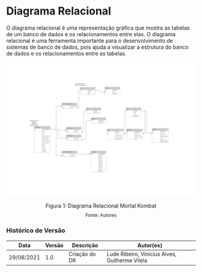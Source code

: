 # Diagrama Relacional

O diagrama relacional é uma representação gráfica que mostra as tabelas de um banco de dados e os relacionamentos entre elas. O diagrama relacional é uma ferramenta importante para o desenvolvimento de sistemas de banco de dados, pois ajuda a visualizar a estrutura do banco de dados e os relacionamentos entre as tabelas.

![Diagrama Relacional Mortal Kombat](../img/DR_MK.png)

<div style="text-align: center">
  <p>Figura 1: Diagrama Relacional Mortal Kombat</p>
  <p style="margin-top: -1%; font-size: 12px">Fonte: Autores</p>
</div>

### Histórico de Versão

| Data       | Versão | Descrição     | Autor(es)                                      |
| ---------- | ------ | ------------- | ---------------------------------------------- |
| 29/08/2021 | 1.0    | Criação do DR | Lude Ribeiro, Vinicius Alves, Guilherme Vilela |
